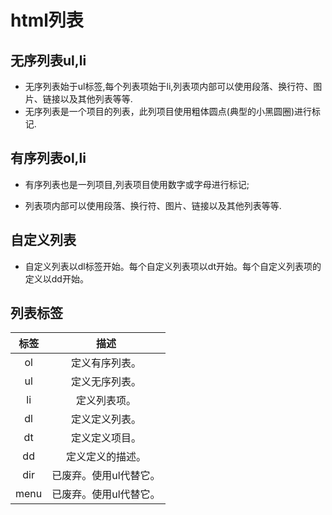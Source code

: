 # html列表

## 无序列表ul,li

- 无序列表始于ul标签,每个列表项始于li,列表项内部可以使用段落、换行符、图片、链接以及其他列表等等.
- 无序列表是一个项目的列表，此列项目使用粗体圆点(典型的小黑圆圈)进行标记.

## 有序列表ol,li

- 有序列表也是一列项目,列表项目使用数字或字母进行标记;

- 列表项内部可以使用段落、换行符、图片、链接以及其他列表等等.

## 自定义列表

- 自定义列表以dl标签开始。每个自定义列表项以dt开始。每个自定义列表项的定义以dd开始。

## 列表标签

 标签  |      描述
:--: | :----------:
 ol  |   定义有序列表。
 ul  |   定义无序列表。
 li  |    定义列表项。
 dl  |   定义定义列表。
 dt  |   定义定义项目。
 dd  |   定义定义的描述。
dir  | 已废弃。使用ul代替它。
menu | 已废弃。使用ul代替它。
